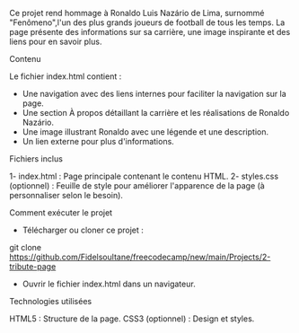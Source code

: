 Ce projet rend hommage à Ronaldo Luis Nazário de Lima, surnommé "Fenômeno",l'un des plus grands joueurs de football de tous les temps. 
La page présente des informations sur sa carrière, une image inspirante et des liens pour en savoir plus.

Contenu

Le fichier index.html contient :

- Une navigation avec des liens internes pour faciliter la navigation sur la page.
- Une section À propos détaillant la carrière et les réalisations de Ronaldo Nazário.
- Une image illustrant Ronaldo avec une légende et une description.
- Un lien externe pour plus d'informations.

Fichiers inclus

1- index.html : Page principale contenant le contenu HTML.
2- styles.css (optionnel) : Feuille de style pour améliorer l'apparence de la page (à personnaliser selon le besoin).

Comment exécuter le projet

- Télécharger ou cloner ce projet :
  
git clone https://github.com/Fidelsoultane/freecodecamp/new/main/Projects/2-tribute-page
- Ouvrir le fichier index.html dans un navigateur.

Technologies utilisées

HTML5 : Structure de la page.
CSS3 (optionnel) : Design et styles.
